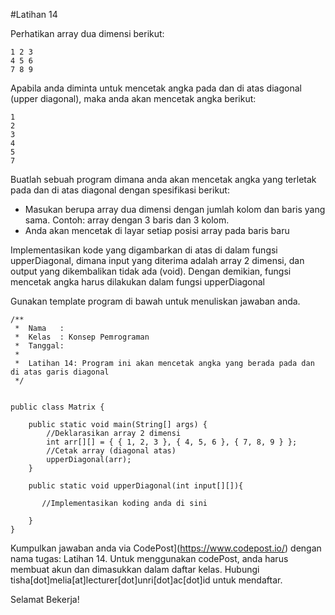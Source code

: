 #Latihan 14

Perhatikan array dua dimensi berikut:

```
1 2 3
4 5 6
7 8 9
```
Apabila anda diminta untuk mencetak angka pada dan di atas diagonal (upper diagonal), maka anda akan mencetak angka berikut:
```
1
2
3
4
5
7
```

Buatlah sebuah program dimana anda akan mencetak angka yang terletak pada dan di atas diagonal dengan spesifikasi berikut:
- Masukan berupa array dua dimensi dengan jumlah kolom dan baris yang sama. Contoh: array dengan 3 baris dan 3 kolom.
- Anda akan mencetak di layar setiap posisi array pada baris baru 

Implementasikan kode yang digambarkan di atas di dalam fungsi upperDiagonal, dimana input yang diterima adalah array 2 dimensi, dan output yang dikembalikan tidak ada (void). Dengan demikian, fungsi mencetak angka harus dilakukan dalam fungsi upperDiagonal


Gunakan template program di bawah untuk menuliskan jawaban anda. 

```
/**
 *  Nama   : 
 *  Kelas  : Konsep Pemrograman 
 *  Tanggal: 
 *
 *  Latihan 14: Program ini akan mencetak angka yang berada pada dan di atas garis diagonal
 */


public class Matrix {

    public static void main(String[] args) {
        //Deklarasikan array 2 dimensi
        int arr[][] = { { 1, 2, 3 }, { 4, 5, 6 }, { 7, 8, 9 } };
        //Cetak array (diagonal atas)
        upperDiagonal(arr);
    }
    
    public static void upperDiagonal(int input[][]){
        
       //Implementasikan koding anda di sini
       
    }
}

```
Kumpulkan jawaban anda via CodePost](https://www.codepost.io/) dengan nama tugas: Latihan 14. Untuk menggunakan codePost, anda harus membuat akun dan dimasukkan dalam daftar kelas. Hubungi tisha[dot]melia[at]lecturer[dot]unri[dot]ac[dot]id untuk mendaftar.

Selamat Bekerja!

